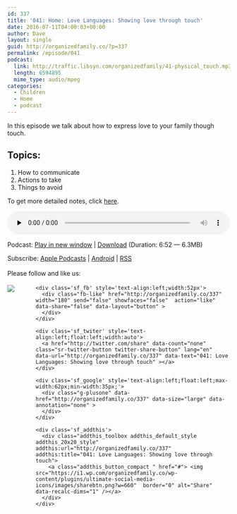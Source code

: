 ```yaml
---
id: 337
title: '041: Home: Love Languages: Showing love through touch'
date: 2016-07-11T04:00:03+00:00
author: Dave
layout: single
guid: http://organizedfamily.co/?p=337
permalink: /episode/041
podcast:
  link: http://traffic.libsyn.com/organizedfamily/41-physical_touch.mp3
  length: 6594895
  mime_type: audio/mpeg
categories:
  - Children
  - Home
  - podcast
---
```

In this episode we talk about how to express love to your family though touch.

## Topics:

  1. How to communicate
  2. Actions to take
  3. Things to avoid

To get more detailed notes, click [here](https://app.convertkit.com/landing_pages/55502).

<div class="powerpress_player" id="powerpress_player_5362">
  <audio class="wp-audio-shortcode" id="audio-337-42" preload="none" style="width: 100%;" controls="controls"><source type="audio/mpeg" src="http://traffic.libsyn.com/organizedfamily/41-physical_touch.mp3?_=42" /><a href="http://traffic.libsyn.com/organizedfamily/41-physical_touch.mp3">http://traffic.libsyn.com/organizedfamily/41-physical_touch.mp3</a></audio>
</div>

<p class="powerpress_links powerpress_links_mp3">
  Podcast: <a href="http://traffic.libsyn.com/organizedfamily/41-physical_touch.mp3" class="powerpress_link_pinw" target="_blank" title="Play in new window" onclick="return powerpress_pinw('http://organizedfamily.co/?powerpress_pinw=337-podcast');" rel="nofollow">Play in new window</a> | <a href="http://traffic.libsyn.com/organizedfamily/41-physical_touch.mp3" class="powerpress_link_d" title="Download" rel="nofollow" download="41-physical_touch.mp3">Download</a> (Duration: 6:52 &#8212; 6.3MB)
</p>

<p class="powerpress_links powerpress_subscribe_links">
  Subscribe: <a href="https://itunes.apple.com/us/podcast/organized-family/id1047979605?mt=2&ls=1#episodeGuid=http%3A%2F%2Forganizedfamily.co%2F%3Fp%3D337" class="powerpress_link_subscribe powerpress_link_subscribe_itunes" title="Subscribe on Apple Podcasts" rel="nofollow">Apple Podcasts</a> | <a href="http://subscribeonandroid.com/organizedfamily.co/feed/podcast" class="powerpress_link_subscribe powerpress_link_subscribe_android" title="Subscribe on Android" rel="nofollow">Android</a> | <a href="http://organizedfamily.co/feed/podcast" class="powerpress_link_subscribe powerpress_link_subscribe_rss" title="Subscribe via RSS" rel="nofollow">RSS</a>
</p>

<div class='sfsi_Sicons' style='width: 100%; display: inline-block; vertical-align: middle; text-align:left'>
  <div style='margin:0px 8px 0px 0px; line-height: 24px'>
    <span>Please follow and like us:</span>
  </div>
  
  <div class='sfsi_socialwpr'>
    <div class='sf_subscrbe' style='text-align:left;float:left;width:64px'>
      <a href="http://www.specificfeeds.com/widget/emailsubscribe/MTc5ODgx/OA==/" target="_blank"><img src="https://i2.wp.com/organizedfamily.co/wp-content/plugins/ultimate-social-media-icons/images/follow_subscribe.png?w=660" data-recalc-dims="1" /></a>
    </div>
    
    <div class='sf_fb' style='text-align:left;width:52px'>
      <div class="fb-like" href="http://organizedfamily.co/337" width="180" send="false" showfaces="false"  action="like" data-share="false" data-layout="button" >
      </div>
    </div>
    
    <div class='sf_twiter' style='text-align:left;float:left;width:auto'>
      <a href="http://twitter.com/share" data-count="none" class="sr-twitter-button twitter-share-button" lang="en" data-url="http://organizedfamily.co/337" data-text="041: Love Languages: Showing love through touch" ></a>
    </div>
    
    <div class='sf_google' style='text-align:left;float:left;max-width:62px;min-width:35px;'>
      <div class="g-plusone" data-href="http://organizedfamily.co/337" data-size="large" data-annotation="none" >
      </div>
    </div>
    
    <div class='sf_addthis'>
      <div class="addthis_toolbox addthis_default_style addthis_20x20_style" addthis:url="http://organizedfamily.co/337" addthis:title="041: Love Languages: Showing love through touch">
        <a class="addthis_button_compact " href="#"> <img src="https://i1.wp.com/organizedfamily.co/wp-content/plugins/ultimate-social-media-icons/images/sharebtn.png?w=660"  border="0" alt="Share" data-recalc-dims="1" /></a>
      </div>
    </div>
  </div>
</div>